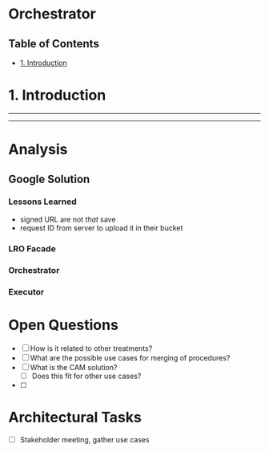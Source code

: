 # Orchestrator <!-- omit in toc -->
## Table of Contents <!-- omit in toc -->
- [1. Introduction](#1-introduction)

# 1. Introduction

---
---

# Analysis
## Google Solution

### Lessons Learned
- signed URL are not *that* save
- request ID from server to upload it in their bucket

### LRO Facade

### Orchestrator

### Executor

# Open Questions
- [ ] How is it related to other treatments?
- [ ] What are the possible use cases for merging of procedures?
- [ ] What is the CAM solution?
  - [ ] Does this fit for other use cases?
- [ ] 

# Architectural Tasks
- [ ] Stakeholder meeting, gather use cases